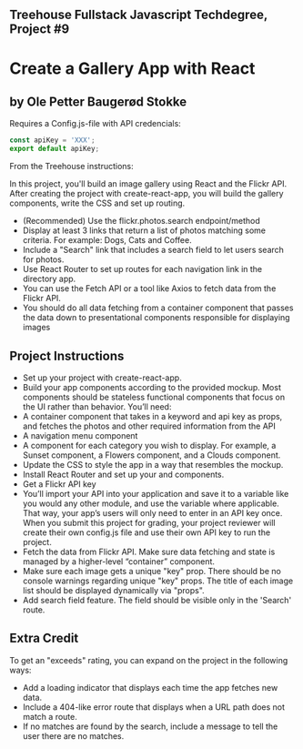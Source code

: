 ## Treehouse Fullstack Javascript Techdegree, Project #9
# Create a Gallery App with React
## by Ole Petter Baugerød Stokke

Requires a Config.js-file with API credencials:
```javascript
const apiKey = 'XXX';
export default apiKey;
```

From the Treehouse instructions:

In this project, you'll build an image gallery using React and the Flickr API. After creating the project with create-react-app, you will build the gallery components, write the CSS and set up routing.

* (Recommended) Use the flickr.photos.search endpoint/method
* Display at least 3 links that return a list of photos matching some criteria. For example: Dogs, Cats and Coffee.
* Include a "Search" link that includes a search field to let users search for photos.
* Use React Router to set up routes for each navigation link in the directory app.
* You can use the Fetch API or a tool like Axios to fetch data from the Flickr API.
* You should do all data fetching from a container component that passes the data down to presentational components responsible for displaying images

## Project Instructions
* Set up your project with create-react-app.
* Build your app components according to the provided mockup. Most components should be stateless functional components that focus on the UI rather than behavior. You’ll need:
* A container component that takes in a keyword and api key as props, and fetches the photos and other required information from the API
* A navigation menu component
* A component for each category you wish to display. For example, a Sunset component, a Flowers component, and a Clouds component.
* Update the CSS to style the app in a way that resembles the mockup.
* Install React Router and set up your and components.
* Get a Flickr API key
* You’ll import your API into your application and save it to a variable like you would any other module, and use the variable where applicable. That way, your app’s users will only need to enter in an API key once. When you submit this project for grading, your project reviewer will create their own config.js file and use their own API key to run the project.
* Fetch the data from Flickr API. Make sure data fetching and state is managed by a higher-level “container” component. 
* Make sure each image gets a unique "key" prop. There should be no console warnings regarding unique "key" props. The title of each image list should be displayed dynamically via "props".
* Add search field feature. The field should be visible only in the 'Search' route.

## Extra Credit
To get an "exceeds" rating, you can expand on the project in the following ways:
* Add a loading indicator that displays each time the app fetches new data.
* Include a 404-like error route that displays when a URL path does not match a route.
* If no matches are found by the search, include a message to tell the user there are no matches.